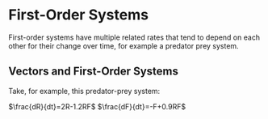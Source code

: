 # First-Order Systems

First-order systems have multiple related rates that tend to depend on each other for their change over time, for example a predator prey system.

## Vectors and First-Order Systems

Take, for example, this predator-prey system:

$\frac{dR}{dt}=2R-1.2RF$
$\frac{dF}{dt}=-F+0.9RF$

